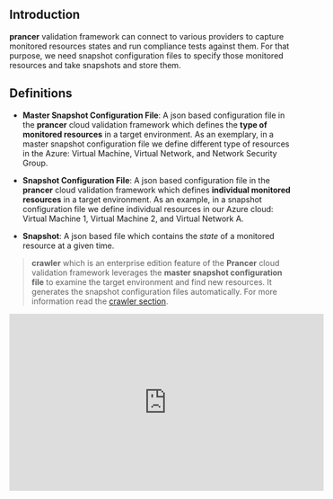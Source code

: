 ## Introduction

**prancer** validation framework can connect to various providers to capture monitored resources states and run compliance tests against them. For that purpose, we need snapshot configuration files to specify those monitored resources and take snapshots and store them.

## Definitions

- **Master Snapshot Configuration File**: A json based configuration file in the **prancer** cloud validation framework which defines the **type of monitored resources** in a target environment. As an exemplary, in a master snapshot configuration file we define different type of resources in the Azure: Virtual Machine, Virtual Network, and Network Security Group.

- **Snapshot Configuration File**: A json based configuration file in the **prancer** cloud validation framework which defines **individual monitored resources** in a target environment. As an example, in a snapshot configuration file we define individual resources in our Azure cloud: Virtual Machine 1, Virtual Machine 2, and Virtual Network A.

- **Snapshot**: A json based file which contains the *state* of a monitored resource at a given time.

> **crawler** which is an enterprise edition feature of the **Prancer** cloud validation framework leverages the **master snapshot configuration file** to examine the target environment and find new resources. It generates the snapshot configuration files automatically. For more information read the [crawler section](../crawler/crawler-definition.md).

<iframe width="560" height="315" src="https://www.youtube.com/embed/zDbnHKaXBhM" frameborder="0" allow="accelerometer; autoplay; encrypted-media; gyroscope; picture-in-picture" allowfullscreen></iframe>

